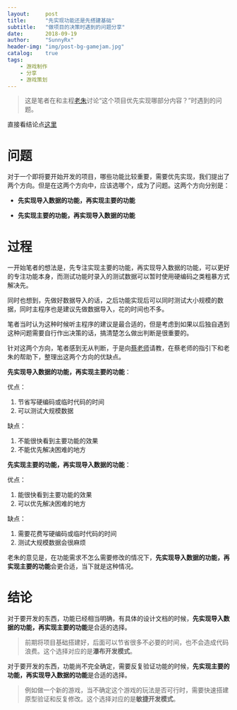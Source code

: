 ```yaml
---
layout:     post
title:      "先实现功能还是先搭建基础"
subtitle:   "做项目的决策时遇到的问题分享"
date:       2018-09-19
author:     "SunnyRx"
header-img: "img/post-bg-gamejam.jpg"
catalog:	true
tags:
    - 游戏制作
    - 分享
    - 游戏策划
---
```


>这是笔者在和主程[老朱](http://zxtechart.com/)讨论“这个项目优先实现哪部分内容？”时遇到的问题。

直接看结论点[这里](/#结论)

# 问题

对于一个即将要开始开发的项目，哪些功能比较重要，需要优先实现，我们提出了两个方向。但是在这两个方向中，应该选哪个，成为了问题。这两个方向分别是：

- **先实现导入数据的功能，再实现主要的功能**

- **先实现主要的功能，再实现导入数据的功能**

# 过程

一开始笔者的想法是，先专注实现主要的功能，再实现导入数据的功能，可以更好的专注功能本身，而测试功能时录入的测试数据可以暂时使用硬编码之类粗暴方式解决先。

同时也想到，先做好数据导入的话，之后功能实现后可以同时测试大小规模的数据，同时主程序也是建议先做数据导入，花的时间也不多。

笔者当时认为这种时候听主程序的建议是最合适的，但是考虑到如果以后独自遇到这种问题需要自行作出决策的话，搞清楚怎么做出判断是很重要的。

针对这两个方向，笔者感到无从判断，于是向[蔡老师](https://www.weibo.com/acaciaforjesus?refer_flag=1005050006_&is_all=1)请教，在蔡老师的指引下和老朱的帮助下，整理出这两个方向的优缺点。

**先实现导入数据的功能，再实现主要的功能**：

优点：

1. 节省写硬编码或临时代码的时间
2. 可以测试大规模数据

缺点：

1. 不能很快看到主要功能的效果
2. 不能优先解决困难的地方

**先实现主要的功能，再实现导入数据的功能**：

优点：

1. 能很快看到主要功能的效果
2. 可以优先解决困难的地方

缺点：

1. 需要花费写硬编码或临时代码的时间
2. 测试大规模数据会很麻烦

老朱的意见是，在功能需求不怎么需要修改的情况下，**先实现导入数据的功能，再实现主要的功能**会更合适，当下就是这种情况。

# 结论

对于要开发的东西，功能已经相当明确，有具体的设计文档的时候，**先实现导入数据的功能，再实现主要的功能**是合适的选择。

> 前期将项目基础搭建好，后面可以节省很多不必要的时间，也不会造成代码浪费。这个选择对应的是**瀑布开发模式**。

对于要开发的东西，功能尚不完全确定，需要反复验证功能的时候，**先实现主要的功能，再实现导入数据的功能**是合适的选择。

> 例如做一个新的游戏，当不确定这个游戏的玩法是否可行时，需要快速搭建原型验证和反复修改。这个选择对应的是**敏捷开发模式**。